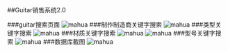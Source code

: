 ##Guitar销售系统2.0

###guitar搜索页面
![mahua](http://a2.qpic.cn/psb?/V11WCLch3jKbVO/0CGReAqsh02tZfM6k6dMUmcdJP4SdNeYmlpPLP2oOfc!/b/dP0AAAAAAAAA&bo=sQSAAgAAAAADBxU!&rf=viewer_4)
###制作制造商关键字搜索
![mahua](http://a2.qpic.cn/psb?/V11WCLch3jKbVO/kIMVwD95oKN0HdDFQaLXAjOG.svKOcFW5tZdhEaEs64!/b/dKkAAAAAAAAA&bo=sQSAAgAAAAADABI!&rf=viewer_4)
###类型关键字搜索
![mahua](http://a1.qpic.cn/psb?/V11WCLch3jKbVO/mE5sTPNV7EpkdJx50Bek5*oKnSb7Ow9UFaKMETvc.a8!/b/dKsAAAAAAAAA&bo=sQSAAgAAAAADABI!&rf=viewer_4)
###材质关键字搜索
![mahua](http://a3.qpic.cn/psb?/V11WCLch3jKbVO/5B*neVj0vWnz13GN4KBedsFVqHHW6j7MF6OD7Rl*7r0!/b/dKcAAAAAAAAA&bo=sQSAAgAAAAADABI!&rf=viewer_4)
![mahua](http://a3.qpic.cn/psb?/V11WCLch3jKbVO/bJyWNt8Ehk4r.WSh4XDFxvjdvotAuxNjdEnkCzMdZ2M!/b/dKoAAAAAAAAA&bo=sQSAAgAAAAADABI!&rf=viewer_4)
###型号关键字搜索
![mahua](http://a2.qpic.cn/psb?/V11WCLch3jKbVO/sYu1Bbe0EOk0DBypfUZ5YIQu1BNDSsvVjxE7ROTNwkM!/b/dKwAAAAAAAAA&bo=sQSAAgAAAAADABI!&rf=viewer_4)
###数据库截图
![mahua](http://a3.qpic.cn/psb?/V11WCLch3jKbVO/GEmfjGm3qa0E4ParFe4a.Rwc3TxgUNsHzKrK*9vlRnk!/b/dKQAAAAAAAAA&bo=pASAAgAAAAADAAc!&rf=viewer_4)
